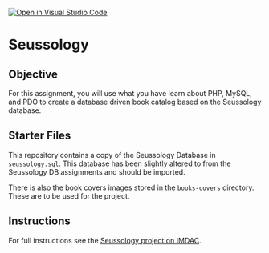 [![Open in Visual Studio Code](https://classroom.github.com/assets/open-in-vscode-f059dc9a6f8d3a56e377f745f24479a46679e63a5d9fe6f495e02850cd0d8118.svg)](https://classroom.github.com/online_ide?assignment_repo_id=7382479&assignment_repo_type=AssignmentRepo)
# Seussology

## Objective
For this assignment, you will use what you have learn about PHP, MySQL, and PDO to create a database driven book catalog based on the Seussology database.

## Starter Files
This repository contains a copy of the Seussology Database in `seussology.sql`. This database has been slightly altered to from the Seussology DB assignments and should be imported. 

There is also the book covers images stored in the `books-covers` directory. These are to be used for the project. 

## Instructions
For full instructions see the [Seussology project on IMDAC](https://imdac.github.io/mtm6405/projects/seussology.html).
